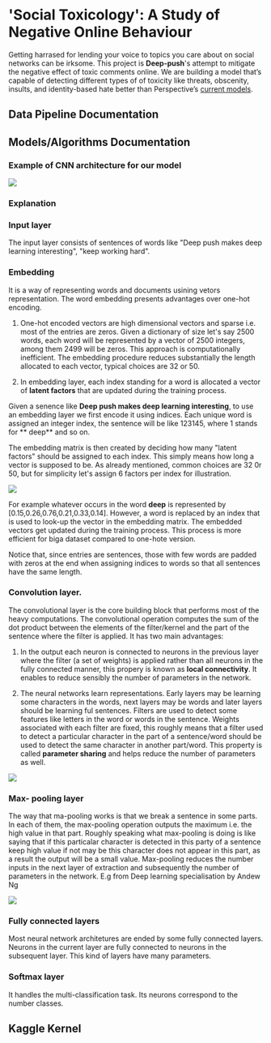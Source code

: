 # 'Social Toxicology': A Study of Negative Online Behaviour

Getting harrased for lending your voice to topics you care about on social networks can be irksome. This project is **Deep-push**'s attempt to mitigate the negative effect of toxic comments online.
We are building a model that’s capable of detecting different types of of toxicity like threats, obscenity, insults, and identity-based hate better than Perspective’s [current models](https://github.com/conversationai/unintended-ml-bias-analysis).

## Data Pipeline Documentation


## Models/Algorithms Documentation

### Example of CNN architecture for our model

<img src = "A.png">

### Explanation

### Input layer

The input layer consists of sentences of words like "Deep push makes deep learning interesting", "keep working hard".

### Embedding

It is a way of representing words and documents usining vetors representation. The word embedding presents advantages over one-hot encoding. 

1) One-hot encoded vectors are high dimensional vectors and sparse i.e. most of the entries are zeros. Given a dictionary          of size let's say 2500 words, each word will be represented by a vector of 2500 integers, among them 2499 will be zeros. This approach is computationally inefficient. The embedding procedure reduces substantially the length allocated to each vector, typical choices are 32 or 50. 

2) In embedding layer, each index standing for a word is allocated a vector of **latent factors** that are updated during the training process.
 
Given a senence like **Deep push makes deep learning interesting**, to use an embedding layer we first encode it using indices. Each unique word is assigned an integer index, the sentence will be like  123145, where 1 stands for ** deep** and so on.

The embedding matrix is then created by deciding how many "latent factors" should be assigned to each index. This simply means how long a vector is supposed to be. As already mentioned, common choices are 32 0r 50, but for simplicity let's assign 6 factors per index for illustration.

 <img src = "Embedding matrix.png">
 
For example whatever occurs in the word **deep** is represented by [0.15,0.26,0.76,0.21,0.33,0.14]. However, a word is replaced by an index that is used to look-up the vector in the embedding matrix. The embedded vectors get updated during the training process. This process is more efficient for biga dataset compared to one-hote version.

Notice that, since entries are sentences, those with few words are padded with zeros at the end when assigning indices to words so that all sentences have the same length.


### Convolution layer.

The convolutional layer is the core building block that performs most of the heavy computations. The convolutional operation computes the sum of the dot product between the elements of the filter/kernel and the part of the sentence where the filter is applied. It has two main advantages:

1) In the output each neuron is connected to neurons in the previous layer where the filter (a set of weights) is applied rather than all neurons in the fully connected manner, this propery is known as **local connectivity**. It enables to reduce sensibly the number of parameters in the network.

2) The neural networks learn representations. Early layers may be learning some characters in the words, next layers may be words and later layers should be learning ful sentences. Filters are used to detect some features like letters in the word or words in the sentence. Weights associated with each filter are fixed, this roughly means that a filter used to detect a particular character in the part of a sentence/word  should be used to detect the same character in another part/word. This property is called **parameter sharing** and helps reduce the number of parameters as well.

<img src="convolution.png">


### Max- pooling layer

The way that ma-pooling works is that we break a sentence in some parts. In each of them, the max-pooling operation outputs the maximum i.e. the high value in that part. Roughly speaking what max-pooling is doing is like saying that if this particalar character is detected in this party of a sentence keep high value if not may be this character does not appear in this part, as a result the output will be a small value. Max-pooling reduces the number inputs in the next layer of extraction and subsequently the number of parameters in the network. E.g from Deep learning specialisation by Andew Ng 

<img src="Max.png">

### Fully connected layers

Most neural network architetures are ended by some fully connected layers. Neurons in the current layer are fully connected to neurons in the subsequent layer. This kind of layers have many parameters.

### Softmax layer

It handles the multi-classification task. Its neurons correspond to the number classes.


## Kaggle Kernel
